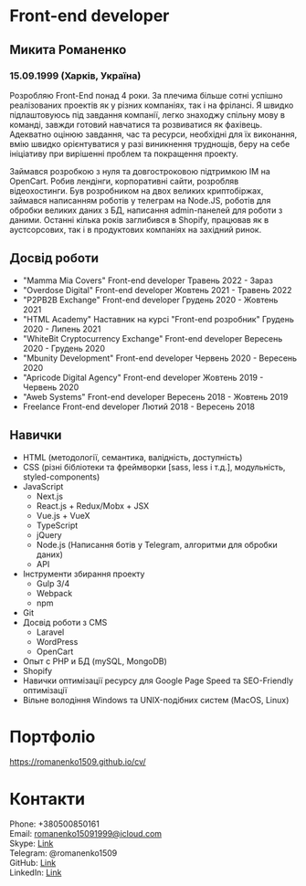 Front-end developer
===================

Микита Романенко
----------------

### 15.09.1999 (Харків, Україна)

Розробляю Front-End понад 4 роки. За плечима більше сотні успішно реалізованих проектів як у різних компаніях, так і на фрілансі. Я швидко підлаштовуюсь під завдання компанії, легко знаходжу спільну мову в команді, завжди готовий навчатися та розвиватися як фахівець. Адекватно оцінюю завдання, час та ресурси, необхідні для їх виконання, вмію швидко орієнтуватися у разі виникнення труднощів, беру на себе ініціативу при вирішенні проблем та покращення проекту.

Займався розробкою з нуля та довгостроковою підтримкою ІМ на OpenCart. Робив лендінги, корпоративні сайти, розробляв відеохостинги. Був розробником на двох великих криптобіржах, займався написанням роботів у телеграм на Node.JS, роботів для обробки великих даних з БД, написання admin-панелей для роботи з даними. Останні кілька років заглибився в Shopify, працював як в аустсорсових, так і в продуктових компаніях на західний ринок.



Досвід роботи
---------------

-   "Mamma Mia Covers"
    Front-end developer
    Травень 2022 - Зараз
-   "Overdose Digital"
    Front-end developer
    Жовтень 2021 - Травень 2022
-   "P2PB2B Exchange"
    Front-end developer
    Грудень 2020 - Жовтень 2021
-   "HTML Academy"
    Наставник на курсі "Front-end розробник"
    Грудень 2020 - Липень 2021
-   "WhiteBit Cryptocurrency Exchange"
    Front-end developer
    Вересень 2020 - Грудень 2020
-   "Mbunity Development"
    Front-end developer
    Червень 2020 - Вересень 2020
-   "Apricode Digital Agency"
    Front-end developer
    Жовтень 2019 - Червень 2020
-   "Aweb Systems"
    Front-end developer
    Вересень 2018 - Жовтень 2019
-   Freelance
    Front-end developer
    Лютий 2018 - Вересень 2018

Навички
------

-   HTML (методології, семантика, валідність, доступність)
-   CSS (різні бібліотеки та фреймворки [sass, less і т.д.], модульність, styled-components)
-   JavaScript
    - Next.js
    - React.js + Redux/Mobx + JSX
    - Vue.js + VueX
    - TypeScript
    - jQuery
    - Node.js (Написання ботів у Telegram, алгоритми для обробки даних)
    - API
-   Інструменти збирання проекту
    -   Gulp 3/4
    -   Webpack
    -   npm
-   Git
-   Досвід роботи з CMS
    -   Laravel
    -   WordPress
    -   OpenCart
-   Опыт с PHP и БД (mySQL, MongoDB)
-   Shopify
-   Навички оптимізації ресурсу для Google Page Speed та SEO-Friendly оптимізації
-   Вільне володіння Windows та UNIX-подібних систем (MacOS, Linux)

# Портфоліо
https://romanenko1509.github.io/cv/
# Контакти

Phone: +380500850161  
Email: romanenko15091999@icloud.com  
Skype: [Link](https://join.skype.com/invite/fAhLX2Kuntxu)  
Telegram: @romanenko1509  
GitHub: [Link](https://github.com/romanenko1509)  
LinkedIn: [Link](https://www.linkedin.com/in/romanenko1509/)  

